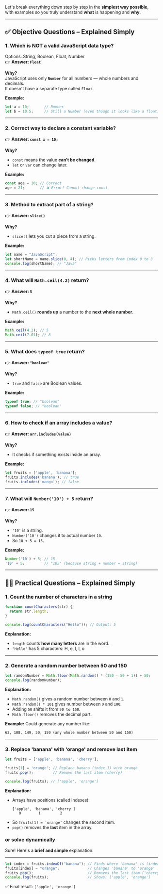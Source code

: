 Let's break everything down step by step in the **simplest way possible**, with examples so you truly understand **what** is happening and **why**.

---

## ✅ **Objective Questions – Explained Simply**

### 1. **Which is NOT a valid JavaScript data type?**  
Options: String, Boolean, Float, Number  
👉 **Answer: `Float`**  

**Why?**  
JavaScript uses only **`Number`** for all numbers — whole numbers and decimals.  
It doesn't have a separate type called `Float`.  

**Example:**  
```javascript
let a = 10;       // Number
let b = 10.5;     // Still a Number (even though it looks like a float)
```

---

### 2. **Correct way to declare a constant variable?**  
👉 **Answer: `const x = 10;`**

**Why?**  
- `const` means the value **can’t be changed**.
- `let` or `var` can change later.

**Example:**
```javascript
const age = 20; // Correct
age = 21;       // ❌ Error! Cannot change const
```

---

### 3. **Method to extract part of a string?**  
👉 **Answer: `slice()`**

**Why?**  
- `slice()` lets you cut a piece from a string.

**Example:**
```javascript
let name = "JavaScript";
let shortName = name.slice(0, 4); // Picks letters from index 0 to 3
console.log(shortName); // "Java"
```

---

### 4. **What will `Math.ceil(4.2)` return?**  
👉 **Answer: `5`**

**Why?**  
- `Math.ceil()` **rounds up** a number to the **next whole number**.

**Example:**
```javascript
Math.ceil(4.2); // 5
Math.ceil(7.01); // 8
```

---

### 5. **What does `typeof true` return?**  
👉 **Answer: `"boolean"`**

**Why?**  
- `true` and `false` are Boolean values.

**Example:**
```javascript
typeof true; // "boolean"
typeof false; // "boolean"
```

---

### 6. **How to check if an array includes a value?**  
👉 **Answer: `arr.includes(value)`**

**Why?**  
- It checks if something exists inside an array.

**Example:**
```javascript
let fruits = ['apple', 'banana'];
fruits.includes('banana'); // true
fruits.includes('mango'); // false
```

---

### 7. **What will `Number('10') + 5` return?**  
👉 **Answer: `15`**

**Why?**  
- `'10'` is a string.  
- `Number('10')` changes it to actual number `10`.  
- So `10 + 5 = 15`.

**Example:**
```javascript
Number('10') + 5; // 15
'10' + 5;         // "105" (because string + number = string)
```

---

## 🧑‍💻 **Practical Questions – Explained Simply**

### 1. **Count the number of characters in a string**

```javascript
function countCharacters(str) {
  return str.length;
}

console.log(countCharacters("Hello")); // Output: 5
```

**Explanation:**
- `length` counts **how many letters** are in the word.  
- `"Hello"` has 5 characters: H, e, l, l, o

---

### 2. **Generate a random number between 50 and 150**

```javascript
let randomNumber = Math.floor(Math.random() * (150 - 50 + 1)) + 50;
console.log(randomNumber);
```

**Explanation:**
- `Math.random()` gives a random number between `0` and `1`.
- `Math.random() * 101` gives number between `0` and `100`.
- Adding `50` shifts it from `50 to 150`.
- `Math.floor()` removes the decimal part.

**Example:**
Could generate any number like:
```
62, 108, 149, 50, 150 (any whole number between 50 and 150)
```

---

### 3. **Replace 'banana' with 'orange' and remove last item**

```javascript
let fruits = ['apple', 'banana', 'cherry'];

fruits[1] = 'orange'; // Replace banana (index 1) with orange
fruits.pop();         // Remove the last item (cherry)

console.log(fruits); // ['apple', 'orange']
```

**Explanation:**
- Arrays have positions (called indexes):
  ```
  ['apple', 'banana', 'cherry']
     0        1         2
  ```
- So `fruits[1] = 'orange'` changes the second item.
- `pop()` removes the **last** item in the array.

### or solve dynamically
Sure! Here's a **brief and simple** explanation:

---

```javascript
let index = fruits.indexOf("banana"); // Finds where 'banana' is (index 1)
fruits[index] = "orange";             // Changes 'banana' to 'orange'
fruits.pop();                         // Removes the last item ('cherry')
console.log(fruits);                  // Shows: ['apple', 'orange']
```

✅ Final result: `['apple', 'orange']`
